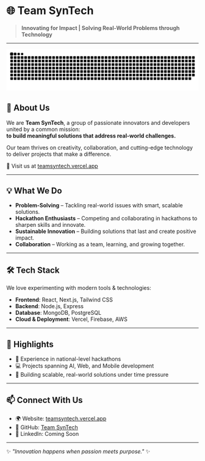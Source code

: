 # 🌐 Team SynTech  

> **Innovating for Impact | Solving Real-World Problems through Technology**

---

<p align="center">
  <img src="https://raw.githubusercontent.com/Platane/snk/output/github-contribution-grid-snake-dark.svg" alt="snake animation" />
</p>


## 🚀 About Us  
We are **Team SynTech**, a group of passionate innovators and developers united by a common mission:  
**to build meaningful solutions that address real-world challenges.**  

Our team thrives on creativity, collaboration, and cutting-edge technology to deliver projects that make a difference.  

🔗 Visit us at [teamsyntech.vercel.app](https://teamsyntech.vercel.app)

---

## 💡 What We Do  
- **Problem-Solving** – Tackling real-world issues with smart, scalable solutions.  
- **Hackathon Enthusiasts** – Competing and collaborating in hackathons to sharpen skills and innovate.  
- **Sustainable Innovation** – Building solutions that last and create positive impact.  
- **Collaboration** – Working as a team, learning, and growing together.  

---

## 🛠️ Tech Stack  
We love experimenting with modern tools & technologies:  

- **Frontend**: React, Next.js, Tailwind CSS  
- **Backend**: Node.js, Express  
- **Database**: MongoDB, PostgreSQL  
- **Cloud & Deployment**: Vercel, Firebase, AWS  

---

## 🌟 Highlights  
- 🥇 Experience in national-level hackathons  
- 💻 Projects spanning AI, Web, and Mobile development  
- 🚀 Building scalable, real-world solutions under time pressure  

---

## 📫 Connect With Us  
- 🌍 Website: [teamsyntech.vercel.app](https://teamsyntech.vercel.app)  
- 🐙 GitHub: [Team SynTech](https://github.com/PRAGYANKALITA/TeamSynTech)  
- 💼 LinkedIn: Coming Soon  

---

✨ *"Innovation happens when passion meets purpose."* ✨
